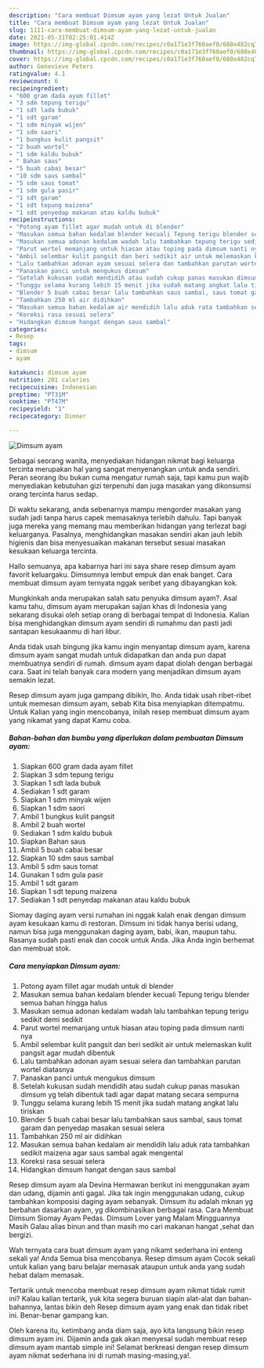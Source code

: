 ```yaml
---
description: "Cara membuat Dimsum ayam yang lezat Untuk Jualan"
title: "Cara membuat Dimsum ayam yang lezat Untuk Jualan"
slug: 1111-cara-membuat-dimsum-ayam-yang-lezat-untuk-jualan
date: 2021-05-31T02:25:01.414Z
image: https://img-global.cpcdn.com/recipes/c0a171e3f760aef0/680x482cq70/dimsum-ayam-foto-resep-utama.jpg
thumbnail: https://img-global.cpcdn.com/recipes/c0a171e3f760aef0/680x482cq70/dimsum-ayam-foto-resep-utama.jpg
cover: https://img-global.cpcdn.com/recipes/c0a171e3f760aef0/680x482cq70/dimsum-ayam-foto-resep-utama.jpg
author: Genevieve Peters
ratingvalue: 4.1
reviewcount: 6
recipeingredient:
- "600 gram dada ayam fillet"
- "3 sdm tepung terigu"
- "1 sdt lada bubuk"
- "1 sdt garam"
- "1 sdm minyak wijen"
- "1 sdm saori"
- "1 bungkus kulit pangsit"
- "2 buah wortel"
- "1 sdm kaldu bubuk"
- " Bahan saus"
- "5 buah cabai besar"
- "10 sdm saus sambal"
- "5 sdm saus tomat"
- "1 sdm gula pasir"
- "1 sdt garam"
- "1 sdt tepung maizena"
- "1 sdt penyedap makanan atau kaldu bubuk"
recipeinstructions:
- "Potong ayam fillet agar mudah untuk di blender"
- "Masukan semua bahan kedalam blender kecuali Tepung terigu blender semua bahan hingga halus"
- "Masukan semua adonan kedalam wadah lalu tambahkan tepung terigu sedikit demi sedikit"
- "Parut wortel memanjang untuk hiasan atau toping pada dimsum nanti nya"
- "Ambil selembar kulit pangsit dan beri sedikit air untuk melemaskan kulit pangsit agar mudah dibentuk"
- "Lalu tambahkan adonan ayam sesuai selera dan tambahkan parutan wortel diatasnya"
- "Panaskan panci untuk mengukus dimsum"
- "Setelah kukusan sudah mendidih atau sudah cukup panas masukan dimsum yg telah dibentuk tadi agar dapat matang secara sempurna"
- "Tunggu selama kurang lebih 15 menit jika sudah matang angkat lalu tiriskan"
- "Blender 5 buah cabai besar lalu tambahkan saus sambal, saus tomat garam dan penyedap masakan sesuai selera"
- "Tambahkan 250 ml air didihkan"
- "Masukan semua bahan kedalam air mendidih lalu aduk rata tambahkan sedikit maizena agar saus sambal agak mengental"
- "Koreksi rasa sesuai selera"
- "Hidangkan dimsum hangat dengan saus sambal"
categories:
- Resep
tags:
- dimsum
- ayam

katakunci: dimsum ayam 
nutrition: 201 calories
recipecuisine: Indonesian
preptime: "PT31M"
cooktime: "PT47M"
recipeyield: "1"
recipecategory: Dinner

---
```



![Dimsum ayam](https://img-global.cpcdn.com/recipes/c0a171e3f760aef0/680x482cq70/dimsum-ayam-foto-resep-utama.jpg)

Sebagai seorang wanita, menyediakan hidangan nikmat bagi keluarga tercinta merupakan hal yang sangat menyenangkan untuk anda sendiri. Peran seorang ibu bukan cuma mengatur rumah saja, tapi kamu pun wajib menyediakan kebutuhan gizi terpenuhi dan juga masakan yang dikonsumsi orang tercinta harus sedap.

Di waktu  sekarang, anda sebenarnya mampu mengorder masakan yang sudah jadi tanpa harus capek memasaknya terlebih dahulu. Tapi banyak juga mereka yang memang mau memberikan hidangan yang terlezat bagi keluarganya. Pasalnya, menghidangkan masakan sendiri akan jauh lebih higienis dan bisa menyesuaikan makanan tersebut sesuai masakan kesukaan keluarga tercinta. 

Hallo semuanya, apa kabarnya hari ini saya share resep dimsum ayam favorit keluargaku. Dimsumnya lembut empuk dan enak banget. Cara membuat dimsum ayam ternyata nggak seribet yang dibayangkan kok.

Mungkinkah anda merupakan salah satu penyuka dimsum ayam?. Asal kamu tahu, dimsum ayam merupakan sajian khas di Indonesia yang sekarang disukai oleh setiap orang di berbagai tempat di Indonesia. Kalian bisa menghidangkan dimsum ayam sendiri di rumahmu dan pasti jadi santapan kesukaanmu di hari libur.

Anda tidak usah bingung jika kamu ingin menyantap dimsum ayam, karena dimsum ayam sangat mudah untuk didapatkan dan anda pun dapat membuatnya sendiri di rumah. dimsum ayam dapat diolah dengan berbagai cara. Saat ini telah banyak cara modern yang menjadikan dimsum ayam semakin lezat.

Resep dimsum ayam juga gampang dibikin, lho. Anda tidak usah ribet-ribet untuk memesan dimsum ayam, sebab Kita bisa menyiapkan ditempatmu. Untuk Kalian yang ingin mencobanya, inilah resep membuat dimsum ayam yang nikamat yang dapat Kamu coba.

<!--inarticleads1-->

##### Bahan-bahan dan bumbu yang diperlukan dalam pembuatan Dimsum ayam:

1. Siapkan 600 gram dada ayam fillet
1. Siapkan 3 sdm tepung terigu
1. Siapkan 1 sdt lada bubuk
1. Sediakan 1 sdt garam
1. Siapkan 1 sdm minyak wijen
1. Siapkan 1 sdm saori
1. Ambil 1 bungkus kulit pangsit
1. Ambil 2 buah wortel
1. Sediakan 1 sdm kaldu bubuk
1. Siapkan  Bahan saus
1. Ambil 5 buah cabai besar
1. Siapkan 10 sdm saus sambal
1. Ambil 5 sdm saus tomat
1. Gunakan 1 sdm gula pasir
1. Ambil 1 sdt garam
1. Siapkan 1 sdt tepung maizena
1. Sediakan 1 sdt penyedap makanan atau kaldu bubuk


Siomay daging ayam versi rumahan ini nggak kalah enak dengan dimsum ayam kesukaan kamu di restoran. Dimsum ini tidak hanya berisi udang, namun bisa juga menggunakan daging ayam, babi, ikan, maupun tahu. Rasanya sudah pasti enak dan cocok untuk Anda. Jika Anda ingin berhemat dan membuat stok. 

<!--inarticleads2-->

##### Cara menyiapkan Dimsum ayam:

1. Potong ayam fillet agar mudah untuk di blender
1. Masukan semua bahan kedalam blender kecuali Tepung terigu blender semua bahan hingga halus
1. Masukan semua adonan kedalam wadah lalu tambahkan tepung terigu sedikit demi sedikit
1. Parut wortel memanjang untuk hiasan atau toping pada dimsum nanti nya
1. Ambil selembar kulit pangsit dan beri sedikit air untuk melemaskan kulit pangsit agar mudah dibentuk
1. Lalu tambahkan adonan ayam sesuai selera dan tambahkan parutan wortel diatasnya
1. Panaskan panci untuk mengukus dimsum
1. Setelah kukusan sudah mendidih atau sudah cukup panas masukan dimsum yg telah dibentuk tadi agar dapat matang secara sempurna
1. Tunggu selama kurang lebih 15 menit jika sudah matang angkat lalu tiriskan
1. Blender 5 buah cabai besar lalu tambahkan saus sambal, saus tomat garam dan penyedap masakan sesuai selera
1. Tambahkan 250 ml air didihkan
1. Masukan semua bahan kedalam air mendidih lalu aduk rata tambahkan sedikit maizena agar saus sambal agak mengental
1. Koreksi rasa sesuai selera
1. Hidangkan dimsum hangat dengan saus sambal


Resep dimsum ayam ala Devina Hermawan berikut ini menggunakan ayam dan udang, dijamin anti gagal. Jika tak ingin menggunakan udang, cukup tambahkan komposisi daging ayam sebanyak. Dimsum itu adalah mknan yg berbahan dasarkan ayam, yg dikombinasikan berbagai rasa. Cara Membuat Dimsum Siomay Ayam Pedas. Dimsum Lover yang Malam Mingguannya Masih Galau alias binun and than masih mo cari makanan hangat ,sehat dan bergizi. 

Wah ternyata cara buat dimsum ayam yang nikamt sederhana ini enteng sekali ya! Anda Semua bisa mencobanya. Resep dimsum ayam Cocok sekali untuk kalian yang baru belajar memasak ataupun untuk anda yang sudah hebat dalam memasak.

Tertarik untuk mencoba membuat resep dimsum ayam nikmat tidak rumit ini? Kalau kalian tertarik, yuk kita segera buruan siapin alat-alat dan bahan-bahannya, lantas bikin deh Resep dimsum ayam yang enak dan tidak ribet ini. Benar-benar gampang kan. 

Oleh karena itu, ketimbang anda diam saja, ayo kita langsung bikin resep dimsum ayam ini. Dijamin anda gak akan menyesal sudah membuat resep dimsum ayam mantab simple ini! Selamat berkreasi dengan resep dimsum ayam nikmat sederhana ini di rumah masing-masing,ya!.

